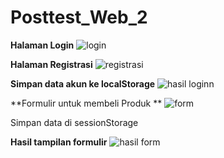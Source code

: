 
# Posttest_Web_2

**Halaman Login**
![login](https://user-images.githubusercontent.com/120194377/227744730-62f3cb9c-1e2d-4377-a616-84012fa29e83.png)

**Halaman Registrasi**
![registrasi](https://user-images.githubusercontent.com/120194377/227744788-46c4a48b-6462-4f29-bda1-7e02499340ab.png)

**Simpan data akun ke localStorage**
![hasil loginn](https://user-images.githubusercontent.com/120194377/227744918-8c031dc2-e482-41fb-8099-0d4d4c4239c3.png)

**Formulir untuk membeli Produk **
![form](https://user-images.githubusercontent.com/120194377/227744957-b9329235-0556-4d60-a7ec-7f3a0b752f7c.png)

Simpan data di sessionStorage

**Hasil tampilan formulir**
![hasil form](https://user-images.githubusercontent.com/120194377/227744975-20d3b9c6-2811-46a2-b551-027e7495af2a.png)
